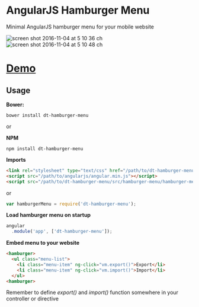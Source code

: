 # AngularJS Hamburger Menu
Minimal AngularJS hamburger menu for your mobile website

![screen shot 2016-11-04 at 5 10 36 ch](https://cloud.githubusercontent.com/assets/1154740/20002277/bb912604-a2b2-11e6-81a8-1bd44441a971.png)
![screen shot 2016-11-04 at 5 10 48 ch](https://cloud.githubusercontent.com/assets/1154740/20002278/bbfdbd28-a2b2-11e6-99e6-1780af539138.png)

# [Demo](http://davidtran.github.io/angularjs-hamburger-menu/demo/index.html)

## Usage
**Bower:**
```
bower install dt-hamburger-menu
```
or

**NPM**
```
npm install dt-hamburger-menu
```

**Imports**
```html
<link rel="stylesheet" type="text/css" href="/path/to/dt-hamburger-menu/src/hamburger-menu.css"/>
<script src="/path/to/angularjs/angular.min.js"></script>
<script src="/path/to/dt-hamburger-menu/src/hamburger-menu/hamburger-menu.min.js"></script>
```
or

```javascript
var hamburgerMenu = require('dt-hamburger-menu');
```

**Load hamburger menu on startup**
```javascript
angular
  .module('app', ['dt-hamburger-menu']);
```

**Embed menu to your website**

```html
<hamburger>
  <ul class="menu-list">
    <li class="menu-item" ng-click="vm.export()">Export</li>
    <li class="menu-item" ng-click="vm.import()">Import</li>
  </ul>
<hamburger>
```
Remember to define *export()* and *import()* function somewhere in your controller or directive
